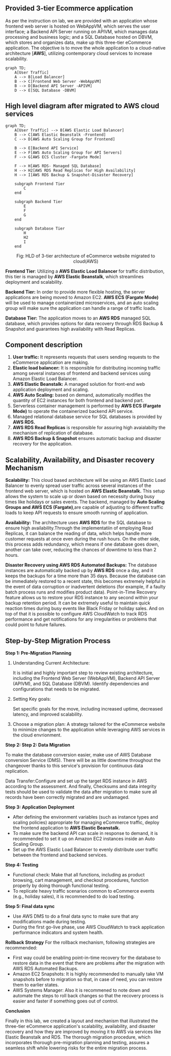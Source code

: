 
## Provided 3-tier Ecommerce application
As per the instruction on lab, we are provided with an application whose frontend web server is hosted on WebAppVM, which serves the user interface; a Backend API Server running on APIVM, which manages data processing and business logic; and a SQL Database hosted on DBVM, which stores and organizes data, make up this three-tier eCommerce application. The objective is to move the whole application to a cloud-native architecture [**AWS**], utilizing contemporary cloud services to increase scalability.

```mermaid
graph TD;
    A[User Traffic]
    A --> B[Load Balancer]
    B --> C[Frontend Web Server -WebAppVM]
    B --> D[Backend API Server -APIVM]
    D --> E[SQL Database -DBVM]
```


## High level diagram after migrated to AWS cloud services


```mermaid 
graph TD;
    A[User Traffic] --> B[AWS Elastic Load Balancer]
    B --> C[AWS Elastic Beanstalk -Frontend]
    C --> D[AWS Auto Scaling Group for Frontend]
    
    B --> E[Backend API Service]
    E --> F[AWS Auto Scaling Group for API Servers]
    F --> G[AWS ECS Cluster -Fargate Mode]
    
    F --> H[AWS RDS- Managed SQL Database]
    H --> H2[AWS RDS Read Replicas for High Availability]
    H --> I[AWS RDS Backup & Snapshot-Disaster Recovery]

    subgraph Frontend Tier
        C
    end
    
    subgraph Backend Tier
        E
        F
        G
    end
    
    subgraph Database Tier
        H
        H2
        I
    end
```
<center>Fig: HLD of 3-tier architecture of eCommerce website migrated to cloud(AWS)</center>



**Frontend Tier**: Utilizing a **AWS Elastic Load Balancer** for traffic distribution, this tier is managed by **AWS Elastic Beanstalk**, which streamlines deployment and scalability.

**Backend Tier:** In order to provide more flexible hosting, the server applications are being moved to Amazon EC2. **AWS ECS (Fargate Mode)** will be used to manage containerized microservices, and an auto scaling group will make sure the application can handle a range of traffic loads.

**Database Tier:** The application moves to an **AWS RDS** managed SQL database, which provides options for data recovery through RDS Backup & Snapshot and guarantees high availability with Read Replicas.

## Component description
1. **User traffic:** It represents requests that users sending requests to the eCommerce application are making.
2. **Elastic load balancer:** It is responsible for distributing incoming traffic among several instances of frontend and backend services using Amazon Elastic Load Balancer.
3. **AWS Elastic Beanstalk:** A managed solution for front-end web application deployment and scaling.
4. **AWS Auto Scaling:** based on demand, automatically modifies the quantity of EC2 instances for both frontend and backend part.
5. Serverless container management is performed by **AWS ECS (Fargate Mode)** to operate the containerized backend API service.
6. Managed relational database service for SQL databases is provided by **AWS RDS.**
7. **AWS RDS Read Replicas** is responsible for assuring high avaialabilty the mechanism of replication of database.
8. **AWS RDS Backup & Snapshot** ensures automatic backup and disaster recovery for the application. 

## Scalability, Availability, and Disaster recovery Mechanism
**Scalability:** This cloud based architecture will be using an AWS Elastic Load Balancer to evenly spread user traffic across several instances of the frontend web server, which is hosted on **AWS Elastic Beanstalk.** This setup allows the system to scale up or down based on necessity during busy times like holidays or sales events. The backend, managed by **Auto Scaling Groups and AWS ECS (Fargate)**,are capable of adjusting to different traffic loads to keep API requests to ensure smooth running of application.

**Availability:**  The architecture uses **AWS RDS** for the SQL database to ensure high availability.Through the implementatiin of employing Read Replicas, it can balance the reading of data, which helps handle more customer requests at once even during the rush hours. On the other side, this process adds redundancy, which means if  one database goes down, another can take over, reducing the chances of downtime to less than 2 hours.

**Disaster Recovery using AWS RDS Automated Backups:**
The database instances are automatically backed up by **AWS RDS** once a day, and it keeps the backups for a time more than 35 days. Because the database can be immediately restored to a recent state, this becomes extremely helpful in the event of data corruption or inadvertent deletions (for example, if a faulty batch process runs and modifies product data).
Point-in-Time Recovery feature allows us to restore your RDS instance to any second within your backup retention period. It can be extremely useful to maintain quick reaction times during busy events like Black Friday or holiday sales.
And on top of that it is possible to configure AWS CloudWatch to track RDS performance and get notifications for any irregularities or problems that could point to future failures.

## Step-by-Step Migration Process

**Step 1: Pre-Migration Planning**
1. Understanding Current Architecture:

    It is initial and highly important step to review  existing architecture, including the Frontend Web Server (WebAppVM), Backend API Server (APIVM), and SQL Database (DBVM). Identify dependencies and configurations that needs to be migrated.
2. Setting Key goals: 

    Set specific goals for the move, including increased uptime, decreased latency, and improved scalability.
3. Choose a migration plan:
    A strategy tailored for the eCommerce website to minimize changes to the application while leveraging AWS services in the cloud envrionment.

**Step 2: Step 2: Data Migration**

To make the database conversion easier, make use of AWS Database conversion Service (DMS). There will be as little downtime throughout the changeover thanks to this service's provision for continuous data replication.

Data Transfer:Configure and set up the target RDS instance in AWS according to the assessment. And finally, Checksums and data integrity tests should be used to validate the data after migration to make sure all records have been correctly migrated and are undamaged.

**Step 3: Application Deployment**
- After defining the environment variables (such as instance types and scaling policies) appropriate for managing eCommerce traffic, deploy the frontend application to **AWS Elastic Beanstalk.**
- To make sure the backend API can scale in response to demand, it is recommended to set it up on Amazon EC2 instances inside an Auto Scaling Group.
- Set up the AWS Elastic Load Balancer to evenly distribute user traffic between the frontend and backend services. 

**Step 4: Testing**

- Functional check: Make that all functions, including as product browsing, cart management, and checkout procedures, function properly by doing thorough functional testing.
- To replicate heavy traffic scenarios common to eCommerce events (e.g., holiday sales), it is recommended to do load testing.

**Step 5: Final data sync**
- Use AWS DMS to do a final data sync to make sure that any modifications made during testing.
- During the first go-live phase, use AWS CloudWatch to track application performance indicators and system health.

**Rollback Strategy**
For the rollback mechanism, following strategies are recommended:
- First way could be enabling point-in-time recovery for the database to restore data in the event that there are problems after the migration with AWS RDS Automated Backups.
- Amazon EC2 Snapshots: It is highly recommended to manually take VM snapshots before to migration so that, in case of need, you can restore them to earlier states.
- AWS Systems Manager: Also it is recommened to note down and automate the steps to roll back changes so that the recovery process is easier and faster if something goes out of control.


**Conclusion**

Finally in this lab, we created a layout and mechanism that illustrated the three-tier eCommerce application's scalability, availability, and disaster recovery and how they are improved by moving it to AWS via services like Elastic Beanstalk and RDS. The thorough migration procedure, which incorporates thorough pre-migration planning and testing, assures a seamless shift while lowering risks for the entire migration process.















